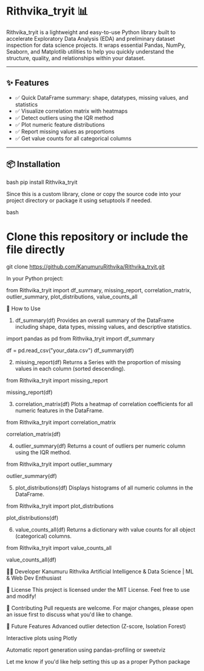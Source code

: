 # Rithvika_tryit 📊

Rithvika_tryit is a lightweight and easy-to-use Python library built to accelerate Exploratory Data Analysis (EDA) and preliminary dataset inspection for data science projects. It wraps essential Pandas, NumPy, Seaborn, and Matplotlib utilities to help you quickly understand the structure, quality, and relationships within your dataset.

---

## ✨ Features

- ✅ Quick DataFrame summary: shape, datatypes, missing values, and statistics  
- ✅ Visualize correlation matrix with heatmaps  
- ✅ Detect outliers using the IQR method  
- ✅ Plot numeric feature distributions  
- ✅ Report missing values as proportions  
- ✅ Get value counts for all categorical columns  

---

## 📦 Installation


bash
pip install Rithvika_tryit


Since this is a custom library, clone or copy the source code into your project directory or package it using setuptools if needed.

bash
# Clone this repository or include the file directly
git clone https://github.com/KanumuruRithvika/Rithvika_tryit.git




In your Python project:




from Rithvika_tryit import df_summary, missing_report, correlation_matrix, outlier_summary, plot_distributions, value_counts_all




🧪 How to Use


1. df_summary(df)
Provides an overall summary of the DataFrame including shape, data types, missing values, and descriptive statistics.



import pandas as pd
from Rithvika_tryit import df_summary

df = pd.read_csv("your_data.csv")
df_summary(df)


2. missing_report(df)
Returns a Series with the proportion of missing values in each column (sorted descending).


from Rithvika_tryit import missing_report

missing_report(df)


3. correlation_matrix(df)
Plots a heatmap of correlation coefficients for all numeric features in the DataFrame.


from Rithvika_tryit import correlation_matrix

correlation_matrix(df)



4. outlier_summary(df)
Returns a count of outliers per numeric column using the IQR method.

from Rithvika_tryit import outlier_summary

outlier_summary(df)


5. plot_distributions(df)
Displays histograms of all numeric columns in the DataFrame.


from Rithvika_tryit import plot_distributions

plot_distributions(df)


6. value_counts_all(df)
Returns a dictionary with value counts for all object (categorical) columns.


from Rithvika_tryit import value_counts_all

value_counts_all(df)



🧑‍💻 Developer
Kanumuru Rithvika
Artificial Intelligence & Data Science | ML & Web Dev Enthusiast

📜 License
This project is licensed under the MIT License. Feel free to use and modify!

🙌 Contributing
Pull requests are welcome. For major changes, please open an issue first to discuss what you'd like to change.

🧠 Future Features
Advanced outlier detection (Z-score, Isolation Forest)

Interactive plots using Plotly

Automatic report generation using pandas-profiling or sweetviz


Let me know if you'd like help setting this up as a proper Python package